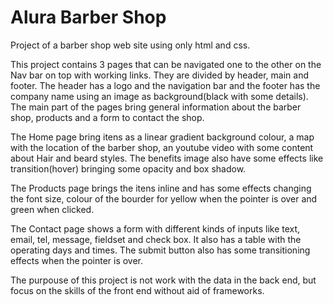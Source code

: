 <h1>Alura Barber Shop</h1>
<p>Project of a barber shop web site using only html and css.</p>
<p>This project contains 3 pages that can be navigated one to the other on the Nav bar on top with working links.
They are divided by header, main and footer. The header has a logo and the navigation bar and the footer has the company name using an image as background(black with some details). The main part of the pages bring general information about the barber shop, products and a form to contact the shop.</p>
<p>The Home page bring itens as a linear gradient background colour, a map with the location of the barber shop, an youtube video with some content about Hair and beard styles. The benefits image also have some effects like transition(hover) bringing some opacity and box shadow.</p>
<p>The Products page brings the itens inline and has some effects changing the font size, colour of the bourder for yellow when the pointer is over and green when clicked.</p>
<p>The Contact page shows a form with different kinds of inputs like text, email, tel, message, fieldset and check box. It also has a table with the operating days and times. The submit button also has some transitioning effects when the pointer is over.</p>
<p>The purpouse of this project is not work with the data in the back end, but focus on the skills of the front end without aid of frameworks.</p>
